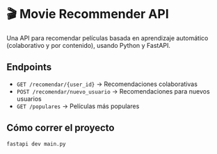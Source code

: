 # 🎬 Movie Recommender API

Una API para recomendar películas basada en aprendizaje automático (colaborativo y por contenido), usando Python y FastAPI.

## Endpoints

- `GET /recomendar/{user_id}` → Recomendaciones colaborativas
- `POST /recomendar/nuevo_usuario` → Recomendaciones para nuevos usuarios
- `GET /populares` → Películas más populares

## Cómo correr el proyecto

```bash
fastapi dev main.py